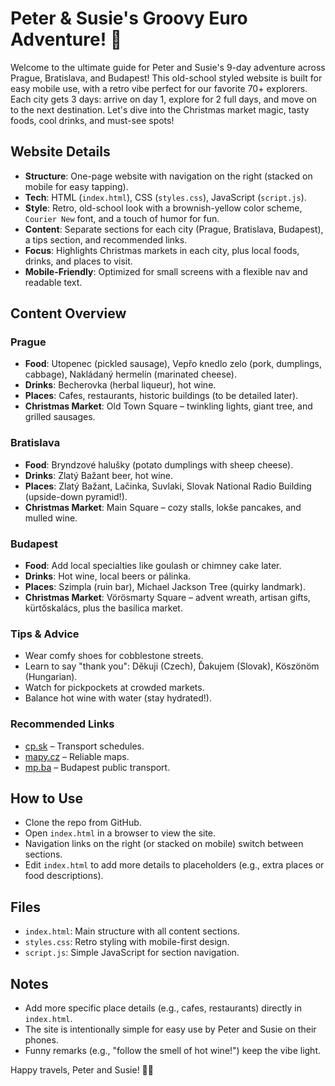 # Peter & Susie's Groovy Euro Adventure! 🚀

Welcome to the ultimate guide for Peter and Susie's 9-day adventure across Prague, Bratislava, and Budapest! This old-school styled website is built for easy mobile use, with a retro vibe perfect for our favorite 70+ explorers. Each city gets 3 days: arrive on day 1, explore for 2 full days, and move on to the next destination. Let's dive into the Christmas market magic, tasty foods, cool drinks, and must-see spots!

## Website Details

- **Structure**: One-page website with navigation on the right (stacked on mobile for easy tapping).
- **Tech**: HTML (`index.html`), CSS (`styles.css`), JavaScript (`script.js`).
- **Style**: Retro, old-school look with a brownish-yellow color scheme, `Courier New` font, and a touch of humor for fun.
- **Content**: Separate sections for each city (Prague, Bratislava, Budapest), a tips section, and recommended links.
- **Focus**: Highlights Christmas markets in each city, plus local foods, drinks, and places to visit.
- **Mobile-Friendly**: Optimized for small screens with a flexible nav and readable text.

## Content Overview

### Prague
- **Food**: Utopenec (pickled sausage), Vepřo knedlo zelo (pork, dumplings, cabbage), Nakládaný hermelín (marinated cheese).
- **Drinks**: Becherovka (herbal liqueur), hot wine.
- **Places**: Cafes, restaurants, historic buildings (to be detailed later).
- **Christmas Market**: Old Town Square – twinkling lights, giant tree, and grilled sausages.

### Bratislava
- **Food**: Bryndzové halušky (potato dumplings with sheep cheese).
- **Drinks**: Zlatý Bažant beer, hot wine.
- **Places**: Zlatý Bažant, Lačinka, Suvlaki, Slovak National Radio Building (upside-down pyramid!).
- **Christmas Market**: Main Square – cozy stalls, lokše pancakes, and mulled wine.

### Budapest
- **Food**: Add local specialties like goulash or chimney cake later.
- **Drinks**: Hot wine, local beers or pálinka.
- **Places**: Szimpla (ruin bar), Michael Jackson Tree (quirky landmark).
- **Christmas Market**: Vörösmarty Square – advent wreath, artisan gifts, kürtőskalács, plus the basilica market.

### Tips & Advice
- Wear comfy shoes for cobblestone streets.
- Learn to say "thank you": Děkuji (Czech), Ďakujem (Slovak), Köszönöm (Hungarian).
- Watch for pickpockets at crowded markets.
- Balance hot wine with water (stay hydrated!).

### Recommended Links
- [cp.sk](https://www.cp.sk) – Transport schedules.
- [mapy.cz](https://mapy.cz) – Reliable maps.
- [mp.ba](https://www.mp.ba) – Budapest public transport.

## How to Use
- Clone the repo from GitHub.
- Open `index.html` in a browser to view the site.
- Navigation links on the right (or stacked on mobile) switch between sections.
- Edit `index.html` to add more details to placeholders (e.g., extra places or food descriptions).

## Files
- `index.html`: Main structure with all content sections.
- `styles.css`: Retro styling with mobile-first design.
- `script.js`: Simple JavaScript for section navigation.

## Notes
- Add more specific place details (e.g., cafes, restaurants) directly in `index.html`.
- The site is intentionally simple for easy use by Peter and Susie on their phones.
- Funny remarks (e.g., "follow the smell of hot wine!") keep the vibe light.

Happy travels, Peter and Susie! 🎄✨

